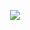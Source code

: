 <p align="center">
  <img src="https://media.istockphoto.com/id/863009284/photo/baby-sloth-in-red-santa-claus-hat.jpg?s=612x612&w=0&k=20&c=V-g6XYW1dT8tRU8X3wxY6Kan0yC2XcFncqRNVIX8DXo=" />
</p>
